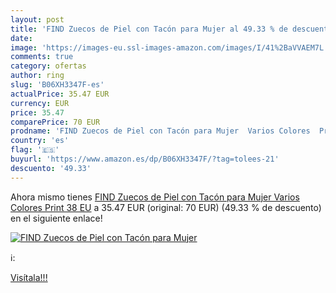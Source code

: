 ```yaml
---
layout: post
title: 'FIND Zuecos de Piel con Tacón para Mujer al 49.33 % de descuento'
date: 
image: 'https://images-eu.ssl-images-amazon.com/images/I/41%2BaVVAEM7L._SL200_.jpg'
comments: true
category: ofertas
author: ring
slug: 'B06XH3347F-es'
actualPrice: 35.47 EUR
currency: EUR
price: 35.47
comparePrice: 70 EUR
prodname: 'FIND Zuecos de Piel con Tacón para Mujer  Varios Colores  Print   38 EU'
country: 'es'
flag: '🇪🇸'
buyurl: 'https://www.amazon.es/dp/B06XH3347F/?tag=tolees-21'
descuento: '49.33'
---
```


Ahora mismo tienes [FIND Zuecos de Piel con Tacón para Mujer  Varios Colores  Print   38 EU](https://www.amazon.es/dp/B06XH3347F/?tag=tolees-21) a 35.47 EUR (original: 70 EUR) (49.33 %  de descuento) en el siguiente enlace!

[![FIND Zuecos de Piel con Tacón para Mujer](https://images-eu.ssl-images-amazon.com/images/I/41%2BaVVAEM7L._SL200_.jpg)](https://www.amazon.es/dp/B06XH3347F/?tag=tolees-21)

ℹ️:


[Visítala!!!](https://www.amazon.es/dp/B06XH3347F/?tag=tolees-21)
